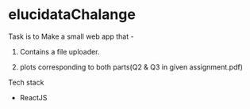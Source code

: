 # elucidataChalange


Task is to Make a small web app that - 

1. Contains a file uploader.

2. plots corresponding to both parts(Q2 & Q3 in given assignment.pdf)


Tech stack

- ReactJS




